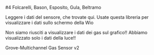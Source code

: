 #4 Folcarelli, Bason, Esposito, Gula, Beltramo

Leggere i dati del sensore, che trovate qui.
Usate questa libreria per visualizzare i dati sullo schermo della Wio

Non siamo riusciti a visualizzare i dati dei gas sul grafico!! Abbiamo visualizzato solo i dati della luce!!





Grove-Multichannel Gas Sensor v2
